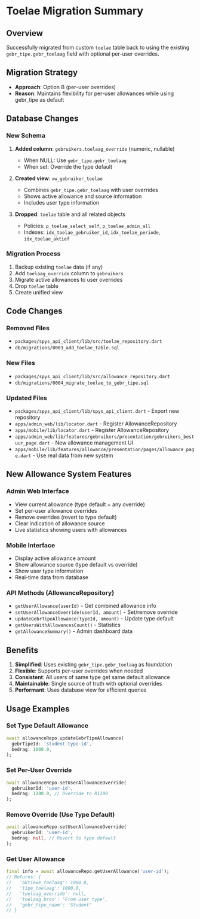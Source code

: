 # Toelae Migration Summary

## Overview
Successfully migrated from custom `toelae` table back to using the existing `gebr_tipe.gebr_toelaag` field with optional per-user overrides.

## Migration Strategy
- **Approach**: Option B (per-user overrides)
- **Reason**: Maintains flexibility for per-user allowances while using gebr_tipe as default

## Database Changes

### New Schema
1. **Added column**: `gebruikers.toelaag_override` (numeric, nullable)
   - When NULL: Use `gebr_tipe.gebr_toelaag` 
   - When set: Override the type default

2. **Created view**: `vw_gebruiker_toelae`
   - Combines `gebr_tipe.gebr_toelaag` with user overrides
   - Shows active allowance and source information
   - Includes user type information

3. **Dropped**: `toelae` table and all related objects
   - Policies: `p_toelae_select_self`, `p_toelae_admin_all`
   - Indexes: `idx_toelae_gebruiker_id`, `idx_toelae_periode`, `idx_toelae_aktief`

### Migration Process
1. Backup existing `toelae` data (if any)
2. Add `toelaag_override` column to `gebruikers`
3. Migrate active allowances to user overrides
4. Drop `toelae` table
5. Create unified view

## Code Changes

### Removed Files
- `packages/spys_api_client/lib/src/toelae_repository.dart`
- `db/migrations/0003_add_toelae_table.sql`

### New Files
- `packages/spys_api_client/lib/src/allowance_repository.dart`
- `db/migrations/0004_migrate_toelae_to_gebr_tipe.sql`

### Updated Files
- `packages/spys_api_client/lib/spys_api_client.dart` - Export new repository
- `apps/admin_web/lib/locator.dart` - Register AllowanceRepository
- `apps/mobile/lib/locator.dart` - Register AllowanceRepository
- `apps/admin_web/lib/features/gebruikers/presentation/gebruikers_bestuur_page.dart` - New allowance management UI
- `apps/mobile/lib/features/allowance/presentation/pages/allowance_page.dart` - Use real data from new system

## New Allowance System Features

### Admin Web Interface
- View current allowance (type default + any override)
- Set per-user allowance overrides
- Remove overrides (revert to type default)
- Clear indication of allowance source
- Live statistics showing users with allowances

### Mobile Interface
- Display active allowance amount
- Show allowance source (type default vs override)
- Show user type information
- Real-time data from database

### API Methods (AllowanceRepository)
- `getUserAllowance(userId)` - Get combined allowance info
- `setUserAllowanceOverride(userId, amount)` - Set/remove override
- `updateGebrTipeAllowance(typeId, amount)` - Update type default
- `getUsersWithAllowancesCount()` - Statistics
- `getAllowanceSummary()` - Admin dashboard data

## Benefits
1. **Simplified**: Uses existing `gebr_tipe.gebr_toelaag` as foundation
2. **Flexible**: Supports per-user overrides when needed
3. **Consistent**: All users of same type get same default allowance
4. **Maintainable**: Single source of truth with optional overrides
5. **Performant**: Uses database view for efficient queries

## Usage Examples

### Set Type Default Allowance
```dart
await allowanceRepo.updateGebrTipeAllowance(
  gebrTipeId: 'student-type-id',
  bedrag: 1000.0,
);
```

### Set Per-User Override
```dart
await allowanceRepo.setUserAllowanceOverride(
  gebruikerId: 'user-id',
  bedrag: 1200.0, // Override to R1200
);
```

### Remove Override (Use Type Default)
```dart
await allowanceRepo.setUserAllowanceOverride(
  gebruikerId: 'user-id',
  bedrag: null, // Revert to type default
);
```

### Get User Allowance
```dart
final info = await allowanceRepo.getUserAllowance('user-id');
// Returns: {
//   'aktiewe_toelaag': 1000.0,
//   'tipe_toelaag': 1000.0,
//   'toelaag_override': null,
//   'toelaag_bron': 'From user type',
//   'gebr_tipe_naam': 'Student'
// }
```

